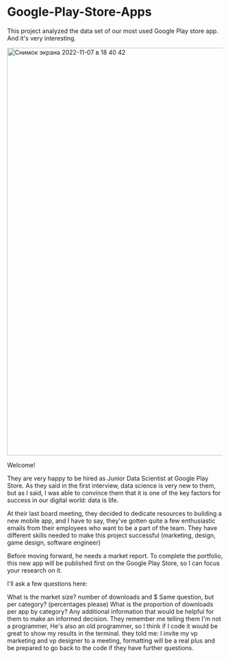 # Google-Play-Store-Apps
This project analyzed the data set of our most used Google Play store app. And it's very interesting.

<img width="952" alt="Снимок экрана 2022-11-07 в 18 40 42" src="https://www.apple.com/newsroom/images/product/app-store/Apple_App_Store_10th_anniversary_07102018_big.gif.large.gif">

Welcome!
<p>
They are very happy to be hired as Junior Data Scientist at Google Play Store. As they said in the first interview, data science is very new to them, but as I said, I was able to convince them that it is one of the key factors for success in our digital world: data is life.

At their last board meeting, they decided to dedicate resources to building a new mobile app, and I have to say, they've gotten quite a few enthusiastic emails from their employees who want to be a part of the team.
They have different skills needed to make this project successful (marketing, design, game design, software engineer)

Before moving forward, he needs a market report. To complete the portfolio, this new app will be published first on the Google Play Store, so I can focus your research on it.

I'll ask a few questions here:

What is the market size?
number of downloads and $
Same question, but per category? (percentages please)
What is the proportion of downloads per app by category?
Any additional information that would be helpful for them to make an informed decision.
They remember me telling them I'm not a programmer, He's also an old programmer, so I think if I code it would be great to show my results in the terminal.
they told me:
I invite my vp marketing and vp designer to a meeting, formatting will be a real plus and be prepared to go back to the code if they have further questions.
</p>
